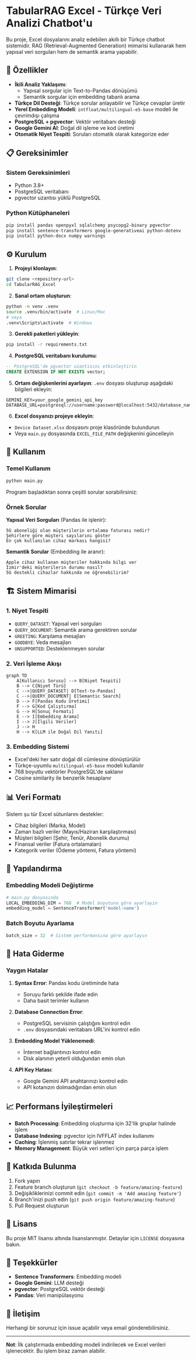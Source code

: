# TabularRAG Excel - Türkçe Veri Analizi Chatbot'u

Bu proje, Excel dosyalarını analiz edebilen akıllı bir Türkçe chatbot sistemidir. RAG (Retrieval-Augmented Generation) mimarisi kullanarak hem yapısal veri sorguları hem de semantik arama yapabilir.

## 🚀 Özellikler

- **İkili Analiz Yaklaşımı**: 
  - Yapısal sorgular için Text-to-Pandas dönüşümü
  - Semantik sorgular için embedding tabanlı arama
- **Türkçe Dil Desteği**: Türkçe sorular anlayabilir ve Türkçe cevaplar üretir
- **Yerel Embedding Modeli**: `intfloat/multilingual-e5-base` modeli ile çevrimdışı çalışma
- **PostgreSQL + pgvector**: Vektör veritabanı desteği
- **Google Gemini AI**: Doğal dil işleme ve kod üretimi
- **Otomatik Niyet Tespiti**: Soruları otomatik olarak kategorize eder

## 📋 Gereksinimler

### Sistem Gereksinimleri
- Python 3.8+
- PostgreSQL veritabanı
- pgvector uzantısı yüklü PostgreSQL

### Python Kütüphaneleri
```bash
pip install pandas openpyxl sqlalchemy psycopg2-binary pgvector
pip install sentence-transformers google-generativeai python-dotenv
pip install python-docx numpy warnings
```

## ⚙️ Kurulum

1. **Projeyi klonlayın**:
```bash
git clone <repository-url>
cd TabularRAG_Excel
```

2. **Sanal ortam oluşturun**:
```bash
python -m venv .venv
source .venv/bin/activate  # Linux/Mac
# veya
.venv\Scripts\activate  # Windows
```

3. **Gerekli paketleri yükleyin**:
```bash
pip install -r requirements.txt
```

4. **PostgreSQL veritabanı kurulumu**:
```sql
-- PostgreSQL'de pgvector uzantısını etkinleştirin
CREATE EXTENSION IF NOT EXISTS vector;
```

5. **Ortam değişkenlerini ayarlayın**:
`.env` dosyası oluşturup aşağıdaki bilgileri ekleyin:
```env
GEMINI_KEY=your_google_gemini_api_key
DATABASE_URL=postgresql://username:password@localhost:5432/database_name
```

6. **Excel dosyanızı projeye ekleyin**:
- `Device Dataset.xlsx` dosyasını proje klasöründe bulundurun
- Veya `main.py` dosyasında `EXCEL_FILE_PATH` değişkenini güncelleyin

## 🎯 Kullanım

### Temel Kullanım
```bash
python main.py
```

Program başladıktan sonra çeşitli sorular sorabilirsiniz:

### Örnek Sorular

**Yapısal Veri Sorguları** (Pandas ile işlenir):
```
5G aboneliği olan müşterilerin ortalama faturası nedir?
Şehirlere göre müşteri sayılarını göster
En çok kullanılan cihaz markası hangisi?
```

**Semantik Sorular** (Embedding ile aranır):
```
Apple cihaz kullanan müşteriler hakkında bilgi ver
İzmir'deki müşterilerin durumu nasıl?
5G destekli cihazlar hakkında ne öğrenebilirim?
```

## 🏗️ Sistem Mimarisi

### 1. Niyet Tespiti
- `QUERY_DATASET`: Yapısal veri sorguları
- `QUERY_DOCUMENT`: Semantik arama gerektiren sorular
- `GREETING`: Karşılama mesajları
- `GOODBYE`: Veda mesajları
- `UNSUPPORTED`: Desteklenmeyen sorular

### 2. Veri İşleme Akışı

```mermaid
graph TD
    A[Kullanıcı Sorusu] --> B[Niyet Tespiti]
    B --> C{Niyet Türü}
    C -->|QUERY_DATASET| D[Text-to-Pandas]
    C -->|QUERY_DOCUMENT| E[Semantic Search]
    D --> F[Pandas Kodu Üretimi]
    F --> G[Kod Çalıştırma]
    G --> H[Sonuç Formatı]
    E --> I[Embedding Arama]
    I --> J[İlgili Veriler]
    J --> H
    H --> K[LLM ile Doğal Dil Yanıtı]
```

### 3. Embedding Sistemi
- Excel'deki her satır doğal dil cümlesine dönüştürülür
- Türkçe-uyumlu `multilingual-e5-base` modeli kullanılır
- 768 boyutlu vektörler PostgreSQL'de saklanır
- Cosine similarity ile benzerlik hesaplanır

## 📊 Veri Formatı

Sistem şu tür Excel sütunlarını destekler:
- Cihaz bilgileri (Marka, Model)
- Zaman bazlı veriler (Mayıs/Haziran karşılaştırması)
- Müşteri bilgileri (Şehir, Tenür, Abonelik durumu)
- Finansal veriler (Fatura ortalamaları)
- Kategorik veriler (Ödeme yöntemi, Fatura yöntemi)

## 🔧 Yapılandırma

### Embedding Modeli Değiştirme
```python
# main.py dosyasında
LOCAL_EMBEDDING_DIM = 768  # Model boyutuna göre ayarlayın
embedding_model = SentenceTransformer('model-name')
```

### Batch Boyutu Ayarlama
```python
batch_size = 32  # Sistem performansına göre ayarlayın
```

## 🐛 Hata Giderme

### Yaygın Hatalar

1. **Syntax Error**: Pandas kodu üretiminde hata
   - Soruyu farklı şekilde ifade edin
   - Daha basit terimler kullanın

2. **Database Connection Error**: 
   - PostgreSQL servisinin çalıştığını kontrol edin
   - `.env` dosyasındaki veritabanı URL'ini kontrol edin

3. **Embedding Model Yüklenemedi**:
   - İnternet bağlantınızı kontrol edin
   - Disk alanının yeterli olduğundan emin olun

4. **API Key Hatası**:
   - Google Gemini API anahtarınızı kontrol edin
   - API kotanızın dolmadığından emin olun

## 📈 Performans İyileştirmeleri

- **Batch Processing**: Embedding oluşturma için 32'lik gruplar halinde işlem
- **Database Indexing**: pgvector için IVFFLAT index kullanımı
- **Caching**: İşlenmiş satırlar tekrar işlenmez
- **Memory Management**: Büyük veri setleri için parça parça işlem

## 🤝 Katkıda Bulunma

1. Fork yapın
2. Feature branch oluşturun (`git checkout -b feature/amazing-feature`)
3. Değişikliklerinizi commit edin (`git commit -m 'Add amazing feature'`)
4. Branch'inizi push edin (`git push origin feature/amazing-feature`)
5. Pull Request oluşturun

## 📝 Lisans

Bu proje MIT lisansı altında lisanslanmıştır. Detaylar için `LICENSE` dosyasına bakın.

## 🙏 Teşekkürler

- **Sentence Transformers**: Embedding modeli
- **Google Gemini**: LLM desteği
- **pgvector**: PostgreSQL vektör desteği
- **Pandas**: Veri manipülasyonu

## 📧 İletişim

Herhangi bir sorunuz için issue açabilir veya email gönderebilirsiniz.

---

**Not**: İlk çalıştırmada embedding modeli indirilecek ve Excel verileri işlenecektir. Bu işlem biraz zaman alabilir.
